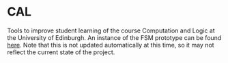 # CAL
Tools to improve student learning of the course Computation and Logic at the University of Edinburgh.
An instance of the FSM prototype can be found [here](http://homepages.inf.ed.ac.uk/s1020995/fsm.html "FSM Protoype"). Note that this is not updated automatically at this time, so it may not reflect the current state of the project.
